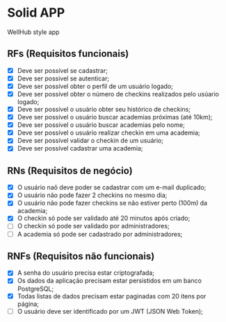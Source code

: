 # Solid APP

WellHub style app

## RFs (Requisitos funcionais)

- [x] Deve ser possível se cadastrar;
- [x] Deve ser possivel se autenticar;
- [x] Deve ser possível obter o perfil de um usuário logado;
- [x] Deve ser possível obter o número de checkins realizados pelo usúario logado;
- [x] Deve ser possível o usuário obter seu histórico de checkins;
- [x] Deve ser possível o usuário buscar academias próximas (até 10km);
- [x] Deve ser possivel o usuário buscar academias pelo nome;
- [x] Deve ser possível o usuário realizar checkin em uma academia;
- [x] Deve ser possível validar o checkin de um usuário;
- [x] Deve ser possível cadastrar uma academia;

## RNs (Requisitos de negócio)

- [x] O usuário naõ deve poder se cadastrar com um e-mail duplicado;
- [x] O usuário não pode fazer 2 checkins no mesmo dia;
- [x] O usuário não pode fazer checkins se não estiver perto (100m) da academia;
- [x] O checkin só pode ser validado até 20 minutos após criado;
- [ ] O checkin só pode ser validado por administradores;
- [ ] A academia só pode ser cadastrado por administradores;

## RNFs (Requisitos não funcionais)

- [x] A senha do usuário precisa estar criptografada;
- [x] Os dados da aplicação precisam estar persistidos em um banco PostgreSQL;
- [x] Todas listas de dados precisam estar paginadas com 20 itens por página;
- [ ] O usuário deve ser identificado por um JWT (JSON Web Token);

